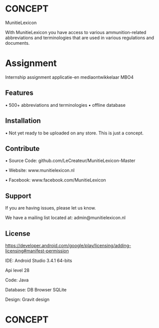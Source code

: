 <h1>CONCEPT</h1>

<p>MunitieLexicon</p>
<p>With MunitieLexicon you have access to various ammunition-related abbreviations and terminologies that are used in various regulations and documents.</p>

<p><h1>Assignment</h1></p>
<p>Internship assignment applicatie-en mediaontwikkelaar MBO4</P>

Features
--------
•	500+ abbreviations and terminologies
•	offline database

Installation
------------
•	Not yet ready to be uploaded on any store. This is just a concept.

Contribute
----------
•	Source Code: github.com/LeCreateur/MunitieLexicon-Master
<p>•	Website: www.munitielexicon.nl</p>
<p>•	Facebook: www.facebook.com/MunitieLexicon</p>

Support
-------
If you are having issues, please let us know.
<p>We have a mailing list located at: admin@munitielexicon.nl</p>

License
-------
https://developer.android.com/google/play/licensing/adding-licensing#manifest-permission

<p>IDE: Android Studio 3.4.1 64-bits</p>
<p>Api level 28</p
<p>Code: Java</p>
<p>Database: DB Browser SQLite</p>
<p>Design: Gravit design</p>

<h1>CONCEPT</h1>
